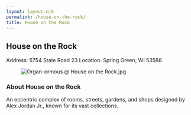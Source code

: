 ```yaml
---
layout: layout.njk
permalink: /house-on-the-rock/
title: House on the Rock
---
```


<article class="attraction-detail container">
  <h2>House on the Rock</h2>
  <div class="attraction-meta">
    <span class="address">Address: 5754 State Road 23</span>
    <span class="location">Location: Spring Green, WI 53588</span>
  </div>
  <figure class="attraction-image">
    <img src="https://upload.wikimedia.org/wikipedia/commons/2/2d/Organ-ormous_%40_House_on_the_Rock.jpg?v=1743942693845" alt="Organ-ormous @ House on the Rock.jpg" loading="lazy">
  </figure>
  <div class="attraction-description">
    <h3>About House on the Rock</h3>
    <p>An eccentric complex of rooms, streets, gardens, and shops designed by Alex Jordan Jr., known for its vast collections.</p>
  </div>
  
</article>